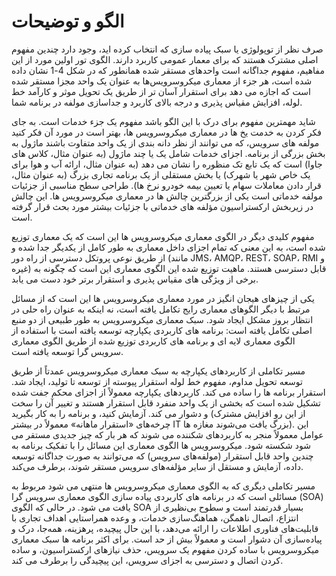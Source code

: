 # الگو و توضیحات

صرف نظر از توپولوژی یا سبک پیاده سازی که انتخاب کرده اید، وجود دارد چندین مفهوم اصلی مشترک هستند که برای معمار عمومی کاربرد دارند. الگوی تور اولین مورد از این مفاهیم، مفهوم جداگانه است واحدهای مستقر شده همانطور که در شکل 4-1 نشان داده شده است، هر جزء از معماری میکروسرویس‌ها به عنوان یک واحد مجزا مستقر شده است که اجازه می دهد برای استقرار آسان تر از طریق یک تحویل موثر و کارآمد خط لوله، افزایش مقیاس پذیری و درجه بالای کاربرد و جداسازی مولفه در برنامه شما.

شاید مهمترین مفهوم برای درک با این الگو باشد مفهوم یک جزء خدمات است. به جای فکر کردن به خدمت یخ ها در معماری میکروسرویس ها، بهتر است در مورد آن فکر کنید مولفه های سرویس، که می توانند از نظر دانه بندی از یک واحد متفاوت باشند ماژول به بخش بزرگی از برنامه. اجزای خدمات شامل یک یا چند ماژول (به عنوان مثال، کلاس های جاوا) است که یک تابع تک منظوره را نشان می دهد (به عنوان مثال، ارائه آب و هوا برای یک خاص شهر یا شهرک) یا بخش مستقلی از یک برنامه تجاری بزرگ (به عنوان مثال، قرار دادن معاملات سهام یا تعیین بیمه خودرو نرخ ها). طراحی سطح مناسبی از جزئیات مولفه خدماتی است یکی از بزرگترین چالش ها در معماری میکروسرویس ها. این چالش در زیربخش ارکستراسیون مؤلفه های خدماتی با جزئیات بیشتر مورد بحث قرار گرفته است.

مفهوم کلیدی دیگر در الگوی معماری میکروسرویس ها این است که یک معماری توزیع شده است، به این معنی که تمام اجزای داخل معماری به طور کامل از یکدیگر جدا شده و از طریق نوعی پروتکل دسترسی از راه دور (مانند JMS، AMQP، REST، SOAP، RMI و غیره) قابل دسترسی هستند. ماهیت توزیع شده این الگوی معماری این است که چگونه به برخی از ویژگی های مقیاس پذیری و استقرار برتر خود دست می یابد.

یکی از چیزهای هیجان انگیز در مورد معماری میکروسرویس ها این است که از مسائل مرتبط با دیگر الگوهای معماری رایج تکامل یافته است، نه اینکه به عنوان راه حلی در انتظار بروز مشکل ایجاد شود. سبک معماری میکروسرویس به طور طبیعی از دو منبع اصلی تکامل یافته است: برنامه های کاربردی یکپارچه توسعه یافته است با استفاده از الگوی معماری لایه ای و برنامه های کاربردی توزیع شده از طریق الگوی معماری سرویس گرا توسعه یافته است.

مسیر تکاملی از کاربردهای یکپارچه به سبک معماری میکروسرویس عمدتاً از طریق توسعه تحویل مداوم، مفهوم خط لوله استقرار پیوسته از توسعه تا تولید، ایجاد شد. استقرار برنامه ها را ساده می کند. کاربردهای یکپارچه معمولاً از اجزای محکم جفت شده تشکیل شده است که بخشی از یک واحد منفرد قابل استقرار هستند و تغییر آن را سخت و دشوار می کند. آزمایش کنید، و برنامه را به کار بگیرید (از این رو افزایش مشترک چرخه‌های «استقرار ماهانه» معمولاً در بیشتر IT بزرگ یافت می‌شوند مغازه ها). این عوامل معمولاً منجر به کاربردهای شکننده می شوند که هر بار که چیز جدیدی مستقر می شود شکسته شود. میکروسرویس ها الگوی معماری این مسائل را با تفکیک برنامه به چندین واحد قابل استقرار (مولفه‌های سرویس) که می‌توانند به صورت جداگانه توسعه داده، آزمایش و مستقل از سایر مؤلفه‌های سرویس مستقر شوند، برطرف می‌کند.

مسیر تکاملی دیگری که به الگوی معماری میکروسرویس ها منتهی می شود مربوط به مسائلی است که در برنامه های کاربردی پیاده سازی الگوی معماری سرویس گرا (SOA) یافت می شود. در حالی که الگوی SOA بسیار قدرتمند است و سطوح بی‌نظیری از انتزاع، اتصال ناهمگن، هماهنگ‌سازی خدمات، و وعده همراستایی اهداف تجاری با قابلیت‌های فناوری اطلاعات را ارائه می‌دهد، با این حال پیچیده، پرهزینه، همه‌جا، درک و پیاده‌سازی آن دشوار است و معمولاً بیش از حد است. برای اکثر برنامه ها سبک معماری میکروسرویس با ساده کردن مفهوم یک سرویس، حذف نیازهای ارکستراسیون، و ساده کردن اتصال و دسترسی به اجزای سرویس، این پیچیدگی را برطرف می کند.
